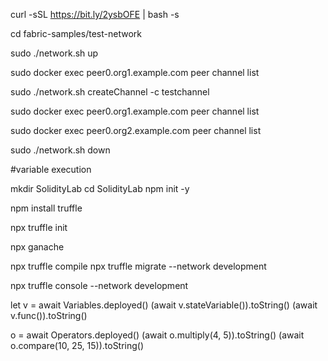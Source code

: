 curl -sSL https://bit.ly/2ysbOFE | bash -s

cd fabric-samples/test-network

sudo ./network.sh up

sudo docker exec peer0.org1.example.com peer channel list

sudo ./network.sh createChannel -c testchannel

sudo docker exec peer0.org1.example.com peer channel list

sudo docker exec peer0.org2.example.com peer channel list

sudo ./network.sh down



#variable execution


mkdir SolidityLab
cd SolidityLab
npm init -y

npm install truffle

npx truffle init

npx ganache

npx truffle compile
npx truffle migrate --network development

npx truffle console --network development


let v = await Variables.deployed()
(await v.stateVariable()).toString()
(await v.func()).toString()

o = await Operators.deployed()
(await o.multiply(4, 5)).toString()
(await o.compare(10, 25, 15)).toString()

